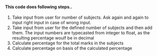 #### This code does following steps.. </br>
<ol>
    <li>Take input from user for number of subjects. Ask again and again to input right input in case of wrong input.</li>
    <li>Take input from user for the defined number of subjects and then add them. The input numbers are typecasted from integer to float, as the resulting percentage woulf be in decimal</li>
    <li>Calculate percentage for the total marks in the subjects</li>
    <li>Calculate percentage on basis of the calculated percentage</li>
</ol>
